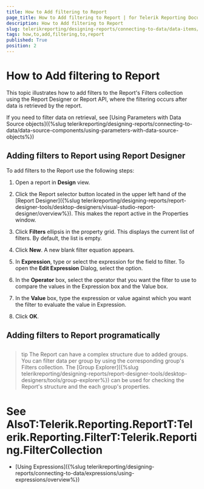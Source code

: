```yaml
---
title: How to Add filtering to Report
page_title: How to Add filtering to Report | for Telerik Reporting Documentation
description: How to Add filtering to Report
slug: telerikreporting/designing-reports/connecting-to-data/data-items/filtering-data/how-to-add-filtering-to-report
tags: how,to,add,filtering,to,report
published: True
position: 2
---
```


# How to Add filtering to Report



This topic illustrates how to add filters to the Report's Filters collection using the Report Designer or Report API,
        where the filtering occurs after data is retrieved by the report.
      

If you need to filter data on retrieval, see [Using Parameters with Data Source objects]({%slug telerikreporting/designing-reports/connecting-to-data/data-source-components/using-parameters-with-data-source-objects%})

## Adding filters to Report using Report Designer

To add filters to the Report use the following steps:

1. Open a report in __Design__ view.
            

1. Click the Report selector button located in the upper left hand
              of the [Report Designer]({%slug telerikreporting/designing-reports/report-designer-tools/desktop-designers/visual-studio-report-designer/overview%}).
              This makes the report active in the Properties window.
            

1. Click __Filters__ ellipsis in the property grid. This displays the current list of filters. By default, the list is empty.
            

1. Click __New__. A new blank filter equation appears.
            

1. In __Expression__, type or select the expression for the field to filter. To open the __Edit Expression__ Dialog, select the <Expression> option.
            

1. In the __Operator__ box, select the operator that you want the filter to use to compare the values in the Expression box and the Value box.
            

1. In the __Value__ box, type the expression or value against which you want the filter to evaluate the value in Expression.
            

1. Click __OK__.
            

## Adding filters to Report programatically

	



	



## 

>tip The Report can have a complex structure due to added groups.            You can filter data per group by using the corresponding group's Filters collection.          The [Group Explorer]({%slug telerikreporting/designing-reports/report-designer-tools/desktop-designers/tools/group-explorer%}) can be used for checking the            Report's structure and the each group's properties.          


# See AlsoT:Telerik.Reporting.ReportT:Telerik.Reporting.FilterT:Telerik.Reporting.FilterCollection

 * [Using Expressions]({%slug telerikreporting/designing-reports/connecting-to-data/expressions/using-expressions/overview%})
